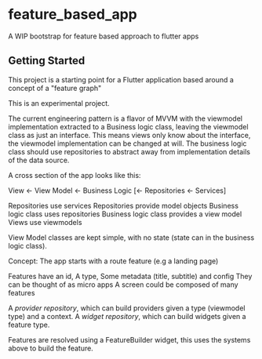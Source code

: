 # feature_based_app

A WIP bootstrap for feature based approach to flutter apps

## Getting Started

This project is a starting point for a Flutter application based around a concept of a "feature graph"

This is an experimental project.

The current engineering pattern is a flavor of MVVM with the viewmodel implementation extracted to a Business logic class, leaving the viewmodel class as just an interface. This means views only know about the interface, the viewmodel implementation can be changed at will.
The business logic class should use repositories to abstract away from implementation details of the data source. 

A cross section of the app looks like this:

View <- View Model <- Business Logic [<- Repositories <- Services]

Repositories use services
Repositories provide model objects
Business logic class uses repositories
Business logic class provides a view model
Views use viewmodels

View Model classes are kept simple, with no state (state can in the business logic class).

Concept:
The app starts with a route feature (e.g a landing page)

Features have an id,
A type,
Some metadata (title, subtitle)
and config
They can be thought of as micro apps
A screen could be composed of many features

A *provider repository*, which can build providers given a type (viewmodel type) and a context.
A *widget repository*, which can build widgets given a feature type.

Features are resolved using a FeatureBuilder widget, this uses the systems above to build the feature.
